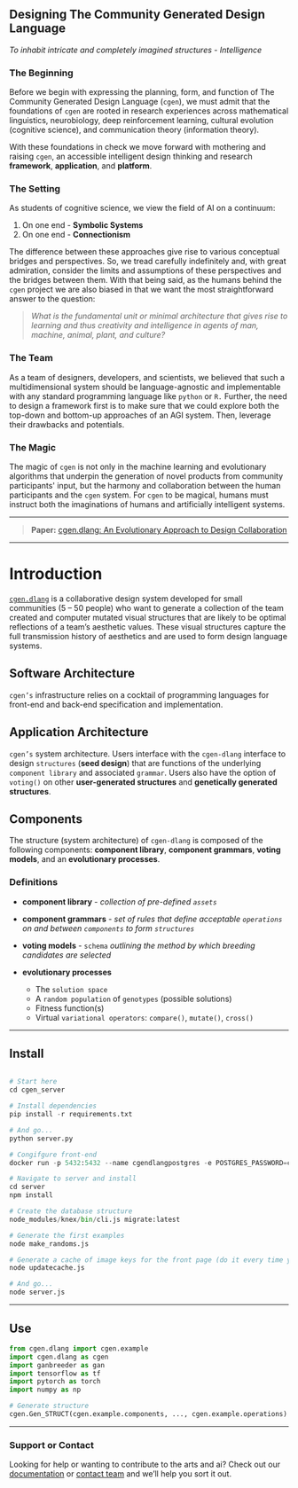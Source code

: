 ## Designing The Community Generated Design Language
_To inhabit intricate and completely imagined structures - Intelligence_

### The Beginning
Before we begin with expressing the planning, form, and function of The Community Generated Design Language (`cgen`), we must admit that the foundations of `cgen` are rooted in research experiences across mathematical linguistics, neurobiology, deep reinforcement learning, cultural evolution (cognitive science), and communication theory (information theory). 

With these foundations in check we move forward with mothering and raising `cgen`, an accessible intelligent design thinking and research **framework**, **application**, and **platform**.

### The Setting
As students of cognitive science, we view the field of AI on a continuum: 

1. On one end - **Symbolic Systems**
2. On one end - **Connectionism**

The difference between these approaches give rise to various conceptual bridges and perspectives. So, we tread carefully indefinitely and, with great admiration, consider the limits and assumptions of these perspectives and the bridges between them. With that being said, as the humans behind the `cgen` project we are also biased in that we want the most straightforward answer to the question:

>_What is the fundamental unit or minimal architecture that gives rise to learning and thus creativity and intelligence in agents of man, machine, animal, plant, and culture?_

### The Team
As a team of designers, developers, and scientists, we believed that such a multidimensional system should be language-agnostic and implementable with any standard programming language like `python` or `R.` Further, the need to design a framework first is to make sure that we could explore both the top-down and bottom-up approaches of an AGI system. Then, leverage their drawbacks and potentials.

### The Magic
The magic of `cgen` is not only in the machine learning and evolutionary algorithms that underpin the generation of novel products from community participants' input, but the harmony and collaboration between the human participants and the `cgen` system. For `cgen` to be magical, humans must instruct both the imaginations of humans and artificially intelligent systems.

---

> **Paper:** [cgen.dlang: An Evolutionary Approach
> to Design Collaboration](https://storage.googleapis.com/root-proposal-1246/CGEN/Papers/data4good-cgen-dlang.pdf)


---
# Introduction
[`cgen.dlang`]() is a collaborative design system developed for small communities (5 – 50 people) who want to generate a collection of the team created and computer mutated visual structures that are likely to be optimal reflections of a team’s aesthetic values. These visual structures capture the full transmission history of aesthetics and are used to form design language systems. 

## Software Architecture
`cgen’s` infrastructure relies on a cocktail of programming languages for front-end and back-end specification and implementation.

## Application Architecture
`cgen’s` system architecture. Users interface with the `cgen-dlang` interface to design `structures` (**seed design**) that are functions of the underlying `component library` and associated `grammar`. Users also have the option of `voting()` on other **user-generated structures** and **genetically generated structures**.

## Components  
The structure (system architecture) of `cgen-dlang` is composed of the following components: **component library**, **component grammars**, **voting models**, and an **evolutionary processes**.

### Definitions
* **component library** - _collection of pre-defined `assets`_
* **component grammars** - _set of rules that define
acceptable `operations` on and between `components`
to form `structures`_
* **voting models** - `schema` _outlining the method by which
breeding candidates are selected_

* **evolutionary processes**
    * The `solution space`
    * A `random population` of `genotypes` (possible solutions)
    * Fitness function(s)
    * Virtual `variational operators`: `compare()`, `mutate()`, `cross()`

---
## Install
```python

# Start here
cd cgen_server

# Install dependencies
pip install -r requirements.txt

# And go...
python server.py

# Congifgure front-end
docker run -p 5432:5432 --name cgendlangpostgres -e POSTGRES_PASSWORD=cgendlangpostgres -d postgres

# Navigate to server and install
cd server
npm install

# Create the database structure
node_modules/knex/bin/cli.js migrate:latest

# Generate the first examples
node make_randoms.js

# Generate a cache of image keys for the front page (do it every time you want to update the front page)
node updatecache.js

# And go...
node server.js
```
---
## Use
```python
from cgen.dlang import cgen.example
import cgen.dlang as cgen
import ganbreeder as gan
import tensorflow as tf
import pytorch as torch
import numpy as np

# Generate structure
cgen.Gen_STRUCT(cgen.example.components, ..., cgen.example.operations)

```
---

### Support or Contact
Looking for help or wanting to contribute to the arts and ai? Check out our [documentation](https://github.com/cgen-dlang/cgen-dlang) or [contact team](people.cgen-dlang@gmail.com) and we’ll help you sort it out.
